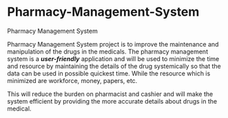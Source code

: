 # Pharmacy-Management-System

Pharmacy Management System

Pharmacy Management System project is to improve
the maintenance and manipulation of the drugs in the medicals. The
pharmacy management system is a ***user-friendly*** application and will be used to minimize the time and
resource by maintaining the details of the drug systemically so that the
data can be used in possible quickest time. While the resource which is
minimized are workforce, money, papers, etc. 

This will reduce the burden on pharmacist and cashier and will make the system
efficient by providing the more accurate details about drugs in the
medical.

